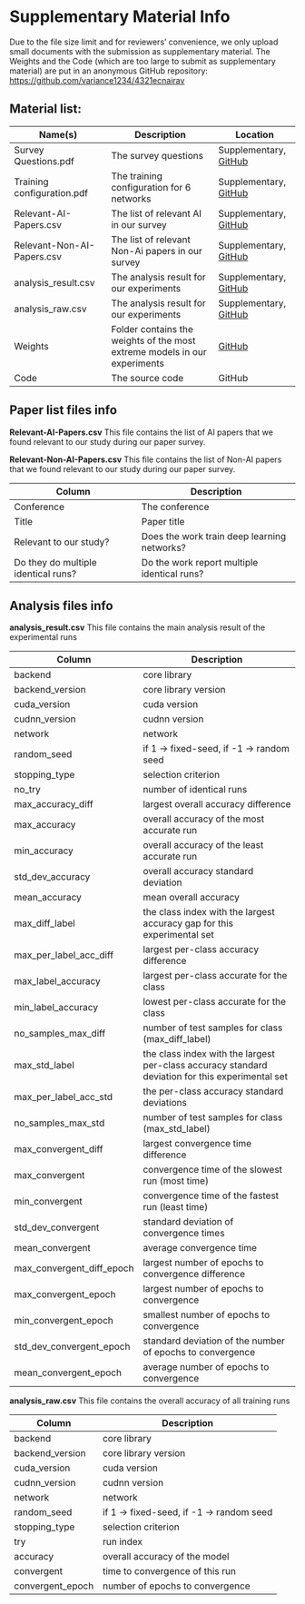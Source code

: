 # Supplementary Material Info

Due to the file size limit and for reviewers’ convenience, we only upload small documents with the submission as supplementary material. The Weights and the Code (which are too large to submit as supplementary material) are put in an anonymous GitHub repository: https://github.com/variance1234/4321ecnairav

## Material list:

Name(s) |Description|Location
---|---|---
Survey Questions.pdf| The survey questions| Supplementary, [GitHub](https://github.com/variance1234/4321ecnairav/releases/download/1.0/Survey.Questions.pdf)
Training configuration.pdf| The training configuration for 6 networks| Supplementary, [GitHub](https://github.com/variance1234/4321ecnairav/releases/download/1.0/Training.configuration.pdf)
Relevant-AI-Papers.csv| The list of relevant AI in our survey| Supplementary, [GitHub](https://github.com/variance1234/4321ecnairav/releases/download/1.0/Relevant-AI-Papers.csv)
Relevant-Non-AI-Papers.csv|The list of relevant Non-Ai papers in our survey| Supplementary, [GitHub](https://github.com/variance1234/4321ecnairav/releases/download/1.0/Relevant-Non-AI-Papers.csv)
analysis_result.csv| The analysis result for our experiments| Supplementary, [GitHub](https://github.com/variance1234/4321ecnairav/releases/download/1.0/analysis_result.csv)
analysis_raw.csv| The analysis result for our experiments| Supplementary, [GitHub](https://github.com/variance1234/4321ecnairav/releases/download/1.0/analysis_raw.csv)
Weights| Folder contains the weights of the most extreme models in our experiments| [GitHub](https://github.com/variance1234/4321ecnairav/releases/download/1.0/weights.tar.gz)
Code| The source code| GitHub


## Paper list files info

**Relevant-AI-Papers.csv**
This file contains the list of AI papers that we found relevant to our study during our paper survey.

**Relevant-Non-AI-Papers.csv**
This file contains the list of Non-AI papers that we found relevant to our study during our paper survey.

Column| Description
---|---
Conference| The conference
Title| Paper title
Relevant to our study? | Does the work train deep learning networks?
Do they do multiple identical runs? | Do the work report multiple identical runs?

## Analysis files info
**analysis_result.csv**
This file contains the main analysis result of the experimental runs

Column| Description
---|---
backend| core library
backend_version| core library version
cuda_version| cuda version
cudnn_version| cudnn version
network| network	
random_seed	| if 1 ->  fixed-seed, if -1 -> random seed
stopping_type| selection criterion	
no_try| number of identical runs	
max_accuracy_diff|	largest overall accuracy difference
max_accuracy| overall accuracy of the most accurate run	
min_accuracy| overall accuracy of the least accurate run	
std_dev_accuracy| overall accuracy standard deviation	
mean_accuracy| mean overall accuracy	
max_diff_label| the class index with the largest accuracy gap for this experimental set	
max_per_label_acc_diff| largest per-class accuracy difference	
max_label_accuracy	| largest per-class accurate for the class 
min_label_accuracy| lowest per-class accurate for the class	
no_samples_max_diff| number of test samples for class (max_diff_label)	
max_std_label| the class index with the largest per-class accuracy standard deviation for this experimental set		
max_per_label_acc_std| the per-class accuracy standard deviations	
no_samples_max_std| number of test samples for class (max_std_label)	
max_convergent_diff| largest convergence time difference	
max_convergent| convergence time of the slowest run (most time)	
min_convergent| convergence time of the fastest run (least time)	
std_dev_convergent	| standard deviation of convergence times
mean_convergent| average convergence time	
max_convergent_diff_epoch| largest number of epochs to convergence difference	
max_convergent_epoch| largest number of epochs to convergence	
min_convergent_epoch| smallest number of epochs to convergence	
std_dev_convergent_epoch| standard deviation of the number of epochs to convergence
mean_convergent_epoch| average number of epochs to convergence

**analysis_raw.csv**
This file contains the overall accuracy of all training runs

Column| Description
---|---
backend| core library
backend_version| core library version
cuda_version| cuda version
cudnn_version| cudnn version
network| network	
random_seed	| if 1 ->  fixed-seed, if -1 -> random seed
stopping_type| selection criterion	
try| run index
accuracy| overall accuracy of the model
convergent| time to convergence of this run
convergent_epoch| number of epochs to convergence
